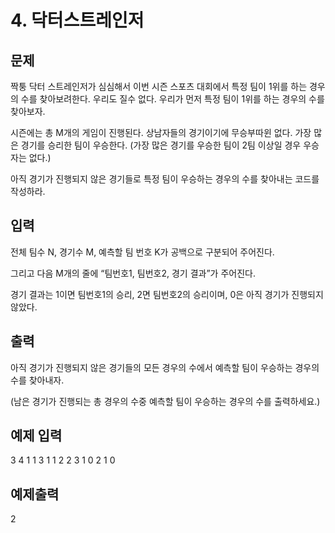 # 4. 닥터스트레인저

## 문제

짝퉁 닥터 스트레인저가 심심해서 이번 시즌 스포츠 대회에서 특정 팀이 1위를 하는 경우의 수를 찾아보려한다.
우리도 질수 없다. 우리가 먼저 특정 팀이 1위를 하는 경우의 수를 찾아보자.

시즌에는 총 M개의 게임이 진행된다.
상남자들의 경기이기에 무승부따윈 없다.
가장 많은 경기를 승리한 팀이 우승한다.
(가장 많은 경기를 우승한 팀이 2팀 이상일 경우 우승자는 없다.)

아직 경기가 진행되지 않은 경기들로 특정 팀이 우승하는 경우의 수를 찾아내는 코드를 작성하라.

## 입력

전체 팀수 N, 경기수 M, 예측할 팀 번호 K가 공백으로 구분되어 주어진다.

그리고 다음 M개의 줄에 “팀번호1, 팀번호2, 경기 결과”가 주어진다.

경기 결과는 1이면 팀번호1의 승리, 2면 팀번호2의 승리이며, 0은 아직 경기가 진행되지 않았다.

## 출력

아직 경기가 진행되지 않은 경기들의 모든 경우의 수에서 예측할 팀이 우승하는 경우의 수를 찾아내자.

(남은 경기가 진행되는 총 경우의 수중 예측할 팀이 우승하는 경우의 수를 출력하세요.)

## 예제 입력

3 4 1
1 3 1
1 2 2
3 1 0
2 1 0

## 예제출력

2
